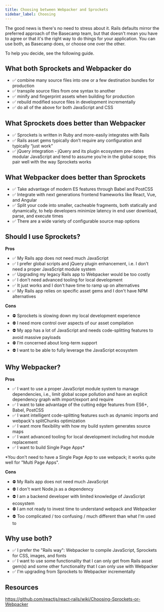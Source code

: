 ```yaml
---
title: Choosing between Webpacker and Sprockets
sidebar_label: Choosing
---
```


The good news is there's no need to stress about it. Rails defaults mirror the preferred approach of the Basecamp team, but that doesn't mean you have to agree or that it's the right way to do things for your application. You can use both, as Basecamp does, or choose one over the other.

To help you decide, see the following guide.

## What both Sprockets and Webpacker do

- ✅ combine many source files into one or a few destination bundles for production
- ✅ transpile source files from one syntax to another
- ✅ minify and fingerprint assets when building for production
- ✅ rebuild modified source files in development incrementally
- ✅ do all of the above for both JavaScript and CSS

## What Sprockets does better than Webpacker

- ✅ Sprockets is written in Ruby and more-easily integrates with Rails
- ✅ Rails asset gems typically don’t require any configuration and typically “just work”
- ✅ jQuery integration - jQuery and its plugin ecosystem pre-dates modular JavaScript and tend to assume you’re in the global scope; this pair well with the way Sprockets works

## What Webpacker does better than Sprockets

- ✅ Take advantage of modern ES features through Babel and PostCSS
- ✅ Integrate with next generations frontend frameworks like React, Vue, and Angular
- ✅ Split your code into smaller, cacheable fragments, both statically and dynamically, to help developers minimize latency in end user download, parse, and execute times
- ✅ There are a wide variety of configurable source map options

## Should I use Sprockets?

**Pros**

- ✅ My Rails app does not need much JavaScript
- ✅ I prefer global scripts and jQuery plugin enhancement, i.e. I don't need a proper JavaScript module system
- ✅ Upgrading my legacy Rails app to Webpacker would be too costly
- ✅ I don't need advanced tooling for local development
- ✅ It just works and I don't have time to ramp up on alternatives
- ✅ My Rails app relies on specific asset gems and I don't have NPM alternatives

**Cons**

- ⛔️ Sprockets is slowing down my local development experience
- ⛔️ I need more control over aspects of our asset compilation
- ⛔️ My app has a lot of JavaScript and needs code-splitting features to avoid massive payloads
- ⛔️ I'm concerned about long-term support
- ⛔️ I want to be able to fully leverage the JavaScript ecosystem

## Why Webpacker?

**Pros**

- ✅ I want to use a proper JavaScript module system to manage dependencies, i.e., limit global scope pollution and have an explicit dependency graph with import/export and require
- ✅ I want to take advantage of the cutting edge features from ES6+, Babel, PostCSS
- ✅ I want intelligent code-splitting features such as dynamic imports and webpack's splitChunks optimization
- ✅ I want more flexibility with how my build system generates source maps
- ✅ I want advanced tooling for local development including hot module replacement
- ✅ I want to build Single Page Apps\*

\*You don't need to have a Single Page App to use webpack; it works quite well for "Multi Page Apps".

**Cons**

- ⛔️ My Rails app does not need much JavaScript
- ⛔️ I don't want Node.js as a dependency
- ⛔️ I am a backend developer with limited knowledge of JavaScript ecosystem
- ⛔️ I am not ready to invest time to understand webpack and Webpacker
- ⛔️ Too complicated / too confusing / much different than what I'm used to

## Why use both?

- ✅ I prefer the "Rails way": Webpacker to compile JavaScript, Sprockets for CSS, images, and fonts
- ✅ I want to use some functionality that I can only get from Rails asset gem(s) and some other functionality that I can only use with Webpacker
- ✅ I'm upgrading from Sprockets to Webpacker incrementally

## Resources

https://github.com/reactjs/react-rails/wiki/Choosing-Sprockets-or-Webpacker
